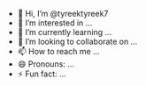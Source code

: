 - 👋 Hi, I’m @tyreektyreek7
- 👀 I’m interested in ...
- 🌱 I’m currently learning ...
- 💞️ I’m looking to collaborate on ...
- 📫 How to reach me ...
- 😄 Pronouns: ...
- ⚡ Fun fact: ...

<!---

helm upgrade policy-controller --install --atomic \
  --create-namespace --namespace artifact-attestations \
  oci://ghcr.io/sigstore/helm-charts/policy-controller \
  --version 0.10.5
